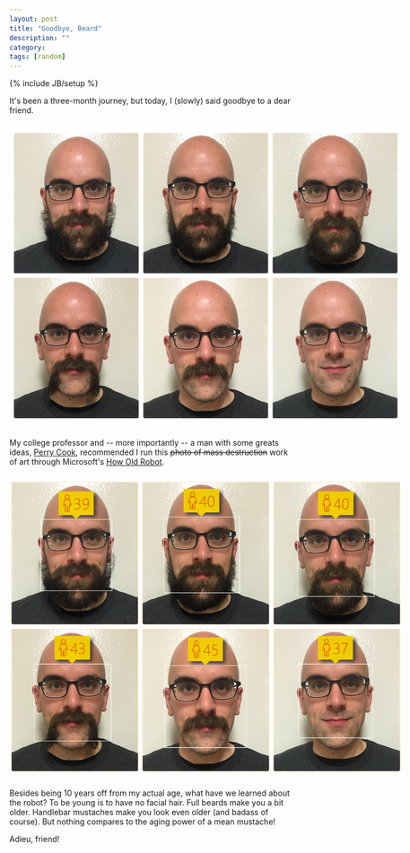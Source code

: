 ```yaml
---
layout: post
title: "Goodbye, Beard"
description: ""
category: 
tags: [random]
---
```

{% include JB/setup %}

It's been a three-month journey, but today, I (slowly) said goodbye to a dear friend. 

<div>
	<img class="rounded-corners" style="max-width: 700px; margin-top: 10px; border: 0px;" src="/assets/images/posts/2015-05-02/beard.png"/>
	<p class="caption-text" style="line-height: 1.5em;  margin-bottom: 24px;"><strong></strong></p>
</div>

My college professor and -- more importantly -- a man with some greats ideas, [Perry Cook][2], recommended I run this ~~photo of mass destruction~~ work of art through Microsoft's [How Old Robot][1].

<div>
	<img class="rounded-corners" style="max-width: 700px; margin-top: 10px; border: 0px;" src="/assets/images/posts/2015-05-02/old-t.png"/>
	<p class="caption-text" style="line-height: 1.5em;  margin-bottom: 24px;"><strong></strong></p>
</div>

Besides being 10 years off from my actual age, what have we learned about the robot? To be young is to have no facial hair. Full beards make you a bit older. Handlebar mustaches make you look even older (and badass of course). But nothing compares to the aging power of a mean mustache!

Adieu, friend! 

[1]: http://how-old.net/
[2]: http://www.cs.princeton.edu/~prc/
